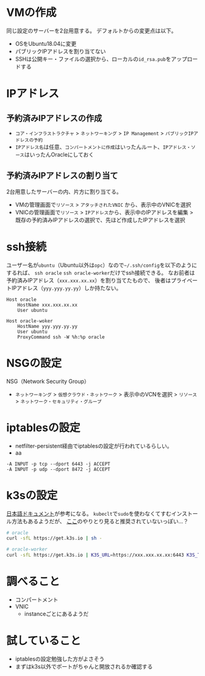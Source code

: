 # VMの作成
同じ設定のサーバーを2台用意する。
デフォルトからの変更点は以下。

- OSをUbuntu18.04に変更
- パブリックIPアドレスを割り当てない
- SSHは公開キー・ファイルの選択から、ローカルの`id_rsa.pub`をアップロードする

# IPアドレス
## 予約済みIPアドレスの作成
- `コア・インフラストラクチャ` > `ネットワーキング` > `IP Management` > `パブリックIPアドレスの予約`
- `IPアドレス名`は任意、`コンパートメントに作成`はいったんルート、`IPアドレス・ソース`はいったんOracleにしておく

## 予約済みIPアドレスの割り当て
2台用意したサーバーの内、片方に割り当てる。

- VMの管理画面で`リソース` > `アタッチされたVNIC` から、表示中のVNICを選択
- VNICの管理画面で`リソース` > `IPアドレス`から、表示中のIPアドレスを編集 > 既存の予約済みIPアドレスの選択で、先ほど作成したIPアドレスを選択


# ssh接続
ユーザー名が`ubuntu`（Ubuntu以外は`opc`）なので`~/.ssh/config`を以下のようにするれば、
`ssh oracle` `ssh oracle-worker`だけでssh接続できる。
なお前者は予約済みIPアドレス（`xxx.xxx.xx.xx`）を割り当てたもので、
後者はプライベートIPアドレス（`yyy.yyy.yy.yy`）しか持たない。
```
Host oracle
    HostName xxx.xxx.xx.xx
    User ubuntu

Host oracle-woker
    HostName yyy.yyy.yy.yy
    User ubuntu
    ProxyCommand ssh -W %h:%p oracle
```

# NSGの設定
NSG（Network Security Group）

- `ネットワーキング` > `仮想クラウド・ネットワーク` > 表示中のVCNを選択 > `リソース` > `ネットワーク・セキュリティ・グループ`

# iptablesの設定
- netfilter-persistent経由でiptablesの設定が行われているらしい。
- aa

```
-A INPUT -p tcp --dport 6443 -j ACCEPT
-A INPUT -p udp --dport 8472 -j ACCEPT
```


# k3sの設定
[日本語ドキュメント](https://rancher.co.jp/pdfs/K3s-eBook4Styles0507.pdf)が参考になる。
`kubeclt`で`sudo`を使わなくてすむインストール方法もあるようだが、
[ここ](https://github.com/rancher/k3s/issues/389)のやりとり見ると推奨されていないっぽい...？

```sh
# oracle
curl -sfL https://get.k3s.io | sh -

# oracle-worker
curl -sfL https://get.k3s.io | K3S_URL=https://xxx.xxx.xx.xx:6443 K3S_TOKEN=xxxxxxxxxx sh -
```

# 調べること
- コンパートメント
- VNIC
    - instanceごとにあるようだ

# 試していること
- iptablesの設定勉強した方がよさそう
- まずはk3s以外でポートがちゃんと開放されるか確認する
